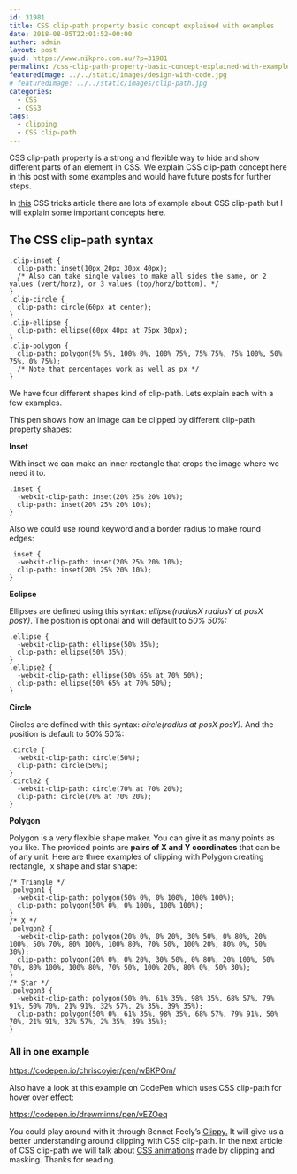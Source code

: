 ```yaml
---
id: 31981
title: CSS clip-path property basic concept explained with examples
date: 2018-08-05T22:01:52+00:00
author: admin
layout: post
guid: https://www.nikpro.com.au/?p=31981
permalink: /css-clip-path-property-basic-concept-explained-with-examples/
featuredImage: ../../static/images/design-with-code.jpg
# featuredImage: ../../static/images/clip-path.jpg
categories:
  - CSS
  - CSS3
tags:
  - clipping
  - CSS clip-path
---
```


CSS clip-path property is a strong and flexible way to hide and show different parts of an element in CSS. We explain CSS clip-path concept here in this post with some examples and would have future posts for further steps.

In <a href="https://css-tricks.com/clipping-masking-css/" target="_blank" rel="noopener noreferrer">this</a> CSS tricks article there are lots of example about CSS clip-path but I will explain some important concepts here.

## The CSS clip-path syntax

```
.clip-inset {
  clip-path: inset(10px 20px 30px 40px);
  /* Also can take single values to make all sides the same, or 2 values (vert/horz), or 3 values (top/horz/bottom). */
}
.clip-circle {
  clip-path: circle(60px at center);
}
.clip-ellipse {
  clip-path: ellipse(60px 40px at 75px 30px);
}
.clip-polygon {
  clip-path: polygon(5% 5%, 100% 0%, 100% 75%, 75% 75%, 75% 100%, 50% 75%, 0% 75%);
  /* Note that percentages work as well as px */
}

```

We have four different shapes kind of clip-path. Lets explain each with a few examples.

This pen shows how an image can be clipped by different clip-path property shapes:

**Inset**

With inset we can make an inner rectangle that crops the image where we need it to.

```
.inset {
  -webkit-clip-path: inset(20% 25% 20% 10%);
  clip-path: inset(20% 25% 20% 10%);
}
```

Also we could use round keyword and a border radius to make round edges:

```
.inset {
  -webkit-clip-path: inset(20% 25% 20% 10%);
  clip-path: inset(20% 25% 20% 10%);
}
```

[](https://bennettfeely.com/clippy/)**Eclipse**

Ellipses are defined using this syntax: *ellipse(radiusX radiusY at posX posY)*. The position is optional and will default to *50% 50%:*

```
.ellipse {
  -webkit-clip-path: ellipse(50% 35%);
  clip-path: ellipse(50% 35%);
}
.ellipse2 {
  -webkit-clip-path: ellipse(50% 65% at 70% 50%);
  clip-path: ellipse(50% 65% at 70% 50%);
}
```

**Circle**

Circles are defined with this syntax: *circle(radius at posX posY)*. And the position is default to 50% 50%:

```
.circle {
  -webkit-clip-path: circle(50%);
  clip-path: circle(50%);
}
.circle2 {
  -webkit-clip-path: circle(70% at 70% 20%);
  clip-path: circle(70% at 70% 20%);
}
```

**Polygon**

Polygon is a very flexible shape maker. You can give it as many points as you like. The provided points are **pairs of X and Y coordinates** that can be of any unit. Here are three examples of clipping with Polygon creating rectangle,  x shape and star shape:

```
/* Triangle */
.polygon1 {
  -webkit-clip-path: polygon(50% 0%, 0% 100%, 100% 100%);
  clip-path: polygon(50% 0%, 0% 100%, 100% 100%);
}
/* X */
.polygon2 {
  -webkit-clip-path: polygon(20% 0%, 0% 20%, 30% 50%, 0% 80%, 20% 100%, 50% 70%, 80% 100%, 100% 80%, 70% 50%, 100% 20%, 80% 0%, 50% 30%);
  clip-path: polygon(20% 0%, 0% 20%, 30% 50%, 0% 80%, 20% 100%, 50% 70%, 80% 100%, 100% 80%, 70% 50%, 100% 20%, 80% 0%, 50% 30%);
}
/* Star */
.polygon3 {
  -webkit-clip-path: polygon(50% 0%, 61% 35%, 98% 35%, 68% 57%, 79% 91%, 50% 70%, 21% 91%, 32% 57%, 2% 35%, 39% 35%);
  clip-path: polygon(50% 0%, 61% 35%, 98% 35%, 68% 57%, 79% 91%, 50% 70%, 21% 91%, 32% 57%, 2% 35%, 39% 35%);
}
```

### All in one example

https://codepen.io/chriscoyier/pen/wBKPOm/

Also have a look at this example on CodePen which uses CSS clip-path for hover over effect:

https://codepen.io/drewminns/pen/vEZOeq

You could play around with it through Bennet Feely&#8217;s [Clippy.](https://bennettfeely.com/clippy/) It will give us a better understanding around clipping with CSS clip-path. In the next article of CSS clip-path we will talk about [CSS animations](https://www.nikpro.com.au/learn-how-to-use-css-animation-using-keyframes-with-examples/) made by clipping and masking. Thanks for reading.

[](https://bennettfeely.com/clippy/)
